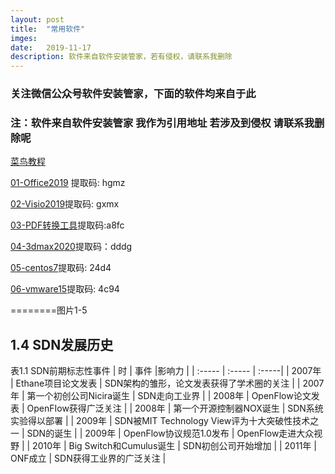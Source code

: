 ```yaml
---
layout: post
title:  "常用软件"
imges: 
date:   2019-11-17 
description: 软件来自软件安装管家，若有侵权，请联系我删除
---
```


### 关注微信公众号软件安装管家，下面的软件均来自于此 
### 注：软件来自软件安装管家 我作为引用地址 若涉及到侵权 请联系我删除呢
[菜鸟教程](https://www.runoob.com)

[01-Office2019](https://pan.baidu.com/s/10Ih_uUDiRmuJDwe4I0HF5w) 提取码: hgmz

[02-Visio2019](https://pan.baidu.com/s/12Zd8zX_hostaz-SHdSZGcw )提取码: gxmx

[03-PDF转换工具](https://pan.baidu.com/s/12Zd8zX_hostaz-SHdSZGcw)提取码:a8fc

[04-3dmax2020](https://pan.baidu.com/s/1MPYeYrbao9h2hGXS7m7zuA)提取码：dddg

[05-centos7](https://pan.baidu.com/s/1HLbQrE5M2UW1S7KFBuFLZQ )提取码: 24d4

[06-vmware15](https://pan.baidu.com/s/16_JlJ31R6wR8ja_f7o9kNw)提取码: 4c94 

========图片1-5

## 1.4 SDN发展历史

表1.1 SDN前期标志性事件
|  时     | 事件                                       |影响力                        |
| :----- | :-----  | :-----|
| 2007年  | Ethane项目论文发表              | SDN架构的雏形，论文发表获得了学术圈的关注 |
| 2007年  | 第一个初创公司Nicira诞生   |  SDN走向工业界   |
| 2008年  | OpenFlow论文发表          |   OpenFIow获得广泛关注  |
| 2008年  | 第一个开源控制器NOX诞生 |  SDN系统实验得以部署   |
| 2009年  | SDN被MIT Technology View评为十大突破性技术之一 |   SDN的诞生  |
| 2009年  | OpenFlow协议规范1.0发布 |  OpenFlow走进大众视野   |
| 2010年  | Big Switch和Cumulus诞生 |  SDN初创公司开始增加   |
| 2011年  | ONF成立 |  SDN获得工业界的广泛关注   |








